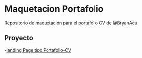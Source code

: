 #  Maquetacion Portafolio
Repositorio de maquetación para el  portafolio CV de @BryanAcu

## Proyecto
-[landing Page tipo Portafolio-CV](https://brayanbaad.github.io/Maquetacion-CV/Portafolio-CV/)